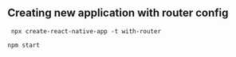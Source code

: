 ## Creating new application with router config

```
 npx create-react-native-app -t with-router
```

```
npm start
```
